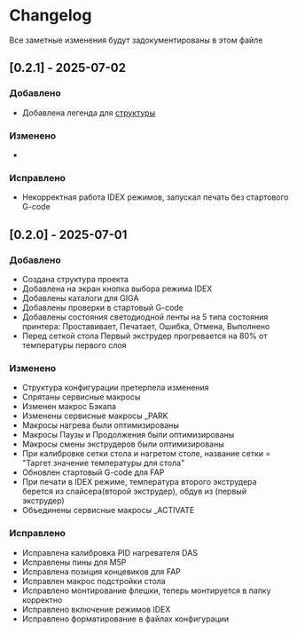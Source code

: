 # Changelog
Все заметные изменения будут задокументированы в  этом файле

## [0.2.1] - 2025-07-02
### Добавлено
- Добавлена легенда для [структуры](config_structure.md) 
### Изменено
-
### Исправлено
- Некорректная работа IDEX режимов, запускал печать без стартового G-code 
## [0.2.0] - 2025-07-01
### Добавлено
- Создана структура проекта
- Добавлена на экран кнопка выбора режима IDEX
- Добавлены каталоги для GIGA
- Добавлены проверки в стартовый G-code 
- Добавлены состояния светодиодной ленты на 5 типа состояния принтера:
	Проставивает, Печатает, Ошибка, Отмена, Выполнено
- Перед сеткой стола Первый экструдер прогревается на 80% от температуры первого слоя

### Изменено
- Структура конфигурации претерпела изменения
- Спрятаны сервисные макросы 
- Изменен макрос Бэкапа
- Изменены сервисные макросы _PARK 
- Макросы нагрева были оптимизированы
- Макросы Паузы и Продолжения были оптимизированы
- Макросы смены экструдеров были оптимизированы
- При калибровке сетки стола и нагретом столе, название сетки = "Таргет значение температуры для стола"
- Обновлен стартовый G-code для FAP
- При печати в IDEX режиме, температура второго экструдера берется из слайсера(второй экструдер),
  обдув из (первый экструдер)
- Объединены сервисные макросы _ACTIVATE

### Исправлено
- Исправлена калибровка PID нагревателя DAS
- Исправлены пины для M5P
- Исправлена позиция концевиков для FAP
- Исправлен макрос подстройки стола
- Исправлено монтирование флешки, теперь монтируется в папку корректно
- Исправлено включение режимов IDEX
- Исправлено форматирование в файлах конфигурации


